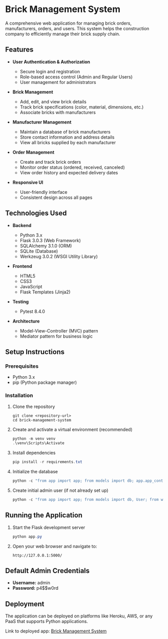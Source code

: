 # Brick Management System

A comprehensive web application for managing brick orders, manufacturers, orders, and users. This system helps the construction company to efficiently manage their brick supply chain.

## Features

- **User Authentication & Authorization**
  - Secure login and registration
  - Role-based access control (Admin and Regular Users)
  - User management for administrators

- **Brick Management**
  - Add, edit, and view brick details
  - Track brick specifications (color, material, dimensions, etc.)
  - Associate bricks with manufacturers

- **Manufacturer Management**
  - Maintain a database of brick manufacturers
  - Store contact information and address details
  - View all bricks supplied by each manufacturer

- **Order Management**
  - Create and track brick orders
  - Monitor order status (ordered, received, canceled)
  - View order history and expected delivery dates

- **Responsive UI**
  - User-friendly interface
  - Consistent design across all pages

## Technologies Used

- **Backend**
  - Python 3.x
  - Flask 3.0.3 (Web Framework)
  - SQLAlchemy 3.1.0 (ORM)
  - SQLite (Database)
  - Werkzeug 3.0.2 (WSGI Utility Library)

- **Frontend**
  - HTML5
  - CSS3
  - JavaScript
  - Flask Templates (Jinja2)

- **Testing**
  - Pytest 8.4.0

- **Architecture**
  - Model-View-Controller (MVC) pattern
  - Mediator pattern for business logic

## Setup Instructions

### Prerequisites
- Python 3.x
- pip (Python package manager)

### Installation

1. Clone the repository
   ```
   git clone <repository-url>
   cd brick-management-system
   ```

2. Create and activate a virtual environment (recommended)
   ```powershell
   python -m venv venv
   .\venv\Scripts\Activate
   ```

3. Install dependencies
   ```powershell
   pip install -r requirements.txt
   ```

4. Initialize the database
   ```powershell
   python -c "from app import app; from models import db; app.app_context().push(); db.create_all()"
   ```

5. Create initial admin user (if not already set up)
   ```powershell
   python -c "from app import app; from models import db, User; from werkzeug.security import generate_password_hash; app.app_context().push(); admin = User(userName='admin', password=generate_password_hash('p4$$w0rd'), isAdmin=True); db.session.add(admin); db.session.commit()"
   ```

## Running the Application

1. Start the Flask development server
   ```powershell
   python app.py
   ```

2. Open your web browser and navigate to:
   ```
   http://127.0.0.1:5000/
   ```

## Default Admin Credentials

- **Username:** admin
- **Password:** p4$$w0rd

## Deployment

The application can be deployed on platforms like Heroku, AWS, or any PaaS that supports Python applications.

Link to deployed app: [Brick Management System](https://muhammadsaeed.pythonanywhere.com/)
